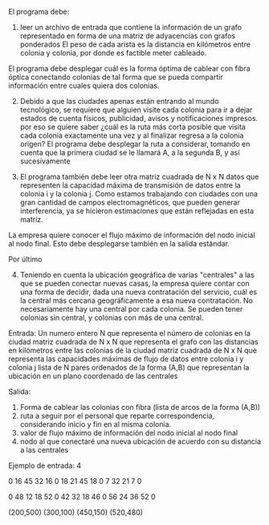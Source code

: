 El programa debe:

1. leer un archivo de entrada que contiene la información de un grafo representado en forma de una matriz de adyacencias con grafos ponderados
   El peso de cada arista es la distancia en kilómetros entre colonia y colonia, por donde es factible meter cableado.

El programa debe desplegar cuál es la forma óptima de cablear con fibra óptica conectando colonias de tal forma que se pueda compartir información entre cuales quiera dos colonias.

2. Debido a que las ciudades apenas están entrando al mundo tecnológico, se requiere que alguien visite cada colonia para ir a dejar estados de cuenta físicos, publicidad, avisos y notificaciones impresos. por eso se quiere saber ¿cuál es la ruta más corta posible que visita cada colonia exactamente una vez y al finalizar regresa a la colonia origen?
   El programa debe desplegar la ruta a considerar, tomando en cuenta que la primera ciudad se le llamará A, a la segunda B, y así sucesivamente

3. El programa también debe leer otra matriz cuadrada de N x N datos que representen la capacidad máxima de transmisión de datos entre la colonia i y la colonia j. Como estamos trabajando con ciudades con una gran cantidad de campos electromagnéticos, que pueden generar interferencia, ya se hicieron estimaciones que están reflejadas en esta matriz.

La empresa quiere conocer el flujo máximo de información del nodo inicial al nodo final. Esto debe desplegarse también en la salida estándar.

Por último

4. Teniendo en cuenta la ubicación geográfica de varias "centrales" a las que se pueden conectar nuevas casas, la empresa quiere contar con una forma de decidir, dada una nueva contratación del servicio, cuál es la central más cercana geográficamente a esa nueva contratación. No necesariamente hay una central por cada colonia. Se pueden tener colonias sin central, y colonias con más de una central.

Entrada:
Un numero entero N que representa el número de colonias en la ciudad
matriz cuadrada de N x N que representa el grafo con las distancias en kilómetros entre las colonias de la ciudad
matriz cuadrada de N x N que representa las capacidades máximas de flujo de datos entre colonia i y colonia j
lista de N pares ordenados de la forma (A,B) que representan la ubicación en un plano coordenado de las centrales

Salida:
1. Forma de cablear las colonias con fibra
   (lista de arcos de la forma (A,B))
2. ruta a seguir por el personal que reparte correspondencia, considerando inicio y fin en al misma colonia.
3. valor de flujo máximo de información del nodo inicial al nodo final
4. nodo al que conectaré una nueva ubicación de acuerdo con su distancia a las centrales


Ejemplo de entrada:
4

0 16 45 32
16  0 18 21
45 18  0  7
32 21  7  0

0 48  12  18
52  0 42 32
18 46  0 56
24 36 52  0

(200,500)
(300,100)
(450,150)
(520,480)